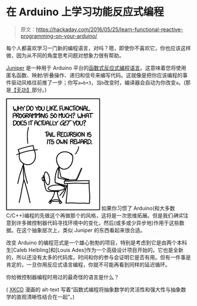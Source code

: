 # 在 Arduino 上学习功能反应式编程

> 原文：<https://hackaday.com/2016/05/25/learn-functional-reactive-programming-on-your-arduino/>

每个人都喜欢学习一门新的编程语言，对吗？嗯，即使你不喜欢它，你也应该这样做，因为从不同的角度思考问题对想象力很有帮助。

[Juniper](http://www.juniper-lang.org/tutorial.html) 是一种用于 Arduino 平台的[函数式反应式编程语言](https://en.wikipedia.org/wiki/Functional_reactive_programming)。这意味着您将使用匿名函数、映射/折叠操作、递归和信号来编写代码。这就像是把你应该编程的事件驱动风格往前推了一步；你写`a=b+3`，当`b`改变时，编译器会自动为你改变`a`。(那是[【无功】](https://en.wikipedia.org/wiki/Reactive_programming)部分。)

[![functional](img/c1e3d6af4bf8ae188438c30d263c6b8e.png)](https://hackaday.com/wp-content/uploads/2016/05/functional.png) 如果你习惯了 Arduino(和大多数 C/C++)编程的先做这个再做那个的风格，这将是一次思维拓展。但是我们*确实*注意到许多微控制器代码寻找环境中的变化，然后(或多或少异步地)作用于这些数据。在这个抽象层次上，类似 Juniper 的东西看起来很合适。

改变 Arduino 的编程范式是一个雄心勃勃的项目，特别是考虑到它是由两个本科生[Caleb Helbling]和[Louis Ades]作为一个高级设计项目开始的。它也是全新的，所以还没有太多的代码库。时间和你的参与会证明它是否有用。但有一件事是肯定的，一旦你用反应式语言编程，你就不可能再看到同样的延迟循环。

你给微控制器编程时用过的最奇怪的语言是什么？

( [XKCD](https://xkcd.com/1270/) 漫画的 alt-text 写着“函数式编程将抽象数学的灵活性和强大性与抽象数学的直观清晰性结合在一起”。)
